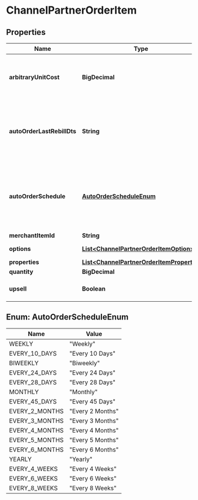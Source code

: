 

# ChannelPartnerOrderItem


## Properties

| Name | Type | Description | Notes |
|------------ | ------------- | ------------- | -------------|
|**arbitraryUnitCost** | **BigDecimal** | Arbitrary unit cost for this item that differs from the listed price |  [optional] |
|**autoOrderLastRebillDts** | **String** | Optional date/time of the last rebill if this item is part of an auto (recurring) order |  [optional] |
|**autoOrderSchedule** | [**AutoOrderScheduleEnum**](#AutoOrderScheduleEnum) | The frequency schedule for this item if this item is part of an auto (recurring) order |  [optional] |
|**merchantItemId** | **String** | Item ID |  [optional] |
|**options** | [**List&lt;ChannelPartnerOrderItemOption&gt;**](ChannelPartnerOrderItemOption.md) | Item options |  [optional] |
|**properties** | [**List&lt;ChannelPartnerOrderItemProperty&gt;**](ChannelPartnerOrderItemProperty.md) | Properties |  [optional] |
|**quantity** | **BigDecimal** | Quantity |  [optional] |
|**upsell** | **Boolean** | True if this item was an upsell item. |  [optional] |



## Enum: AutoOrderScheduleEnum

| Name | Value |
|---- | -----|
| WEEKLY | &quot;Weekly&quot; |
| EVERY_10_DAYS | &quot;Every 10 Days&quot; |
| BIWEEKLY | &quot;Biweekly&quot; |
| EVERY_24_DAYS | &quot;Every 24 Days&quot; |
| EVERY_28_DAYS | &quot;Every 28 Days&quot; |
| MONTHLY | &quot;Monthly&quot; |
| EVERY_45_DAYS | &quot;Every 45 Days&quot; |
| EVERY_2_MONTHS | &quot;Every 2 Months&quot; |
| EVERY_3_MONTHS | &quot;Every 3 Months&quot; |
| EVERY_4_MONTHS | &quot;Every 4 Months&quot; |
| EVERY_5_MONTHS | &quot;Every 5 Months&quot; |
| EVERY_6_MONTHS | &quot;Every 6 Months&quot; |
| YEARLY | &quot;Yearly&quot; |
| EVERY_4_WEEKS | &quot;Every 4 Weeks&quot; |
| EVERY_6_WEEKS | &quot;Every 6 Weeks&quot; |
| EVERY_8_WEEKS | &quot;Every 8 Weeks&quot; |



